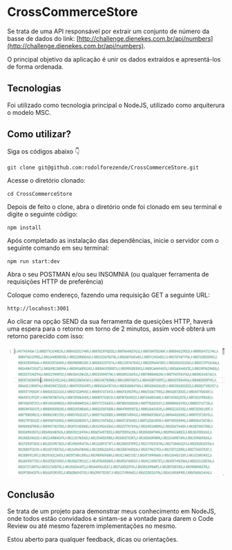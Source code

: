 # CrossCommerceStore

Se trata de uma API responsável por extrair um conjunto de número da basse de dados do link: [http://challenge.dienekes.com.br/api/numbers](http://challenge.dienekes.com.br/api/numbers).

O principal objetivo da aplicação é unir os dados extraídos e apresentá-los de forma ordenada.

## Tecnologias
Foi utilizado como tecnologia principal o NodeJS, utilizado como arquiterura o modelo MSC.

## Como utilizar?

Siga os códigos abaixo 👇 

```
git clone git@github.com:rodolforezende/CrossCommerceStore.git
```

Acesse o diretório clonado:

```
cd CrossCommerceStore
```

Depois de feito o clone, abra o diretório onde foi clonado em seu terminal e digite o seguinte código:

```
npm install
```

Após completado as instalação das dependências, inicie o servidor com o seguinte comando em seu terminal:

```
npm run start:dev
```

Abra o seu POSTMAN e/ou seu INSOMNIA (ou qualquer ferramenta de requisições HTTP de preferência)

Coloque como endereço, fazendo uma requisição GET a seguinte URL:

```
http://locahost:3001
```

Ao clicar na opção SEND da sua ferramenta de quesições HTTP, haverá uma espera para o retorno em torno de 2 minutos, assim você obterá um retorno parecido com isso:
<p align="center">
    <img height="300"src="./img/Captura de tela 2021-12-12 154752.png">
  </p>
  
## Conclusão

Se trata de um projeto para demonstrar meus conhecimento em NodeJS, onde todos estão convidados e sintam-se a vontade para darem o Code Review ou até mesmo fazerem implementações no mesmo.

Estou aberto para qualquer feedback, dicas ou orientações.
